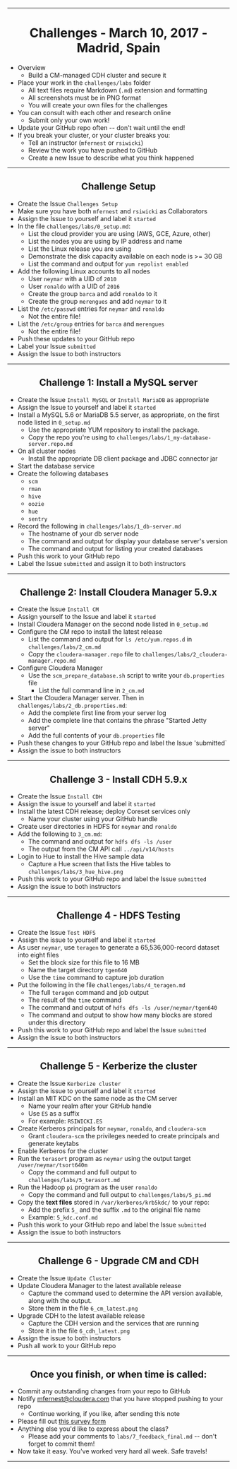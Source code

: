 <!-- CSS work goes here for the time being -->
<!-- set a:link text-decoration to none -->
<!-- set a:hover text-decoration to underline -->
<!-- http://forums.markdownpad.com/discussion/143/include-pdf-pagebreak-instructions-in-markdown/p1 -->

---
<div style="page-break-after: always;"></div>

# <center> Challenges - March 10, 2017 - Madrid, Spain

* Overview
  * Build a CM-managed CDH cluster and secure it
* Place your work in the `challenges/labs` folder
  * All text files require  Markdown (`.md`) extension and formatting
  * All screenshots must be in PNG format
  * You will create your own files for the challenges
* You can consult with each other and research online
  * Submit only your own work!
* Update your GitHub repo often -- don't wait until the end!
* If you break your cluster, or your cluster breaks you:
  * Tell an instructor (`mfernest` or `rsiwicki`)
  * Review the work you have pushed to GitHub
  * Create a new Issue to describe what you think happened

---
<div style="page-break-after: always;"></div>

## <center> Challenge Setup

* Create the Issue `Challenges Setup`
* Make sure you have both `mfernest` and `rsiwicki` as Collaborators
* Assign the Issue to yourself and label it `started`
* In the file `challenges/labs/0_setup.md`:
  * List the cloud provider you are using (AWS, GCE, Azure, other)
  * List the nodes you are using by IP address and name
  * List the Linux release you are using 
  * Demonstrate the disk capacity available on each node is >= 30 GB
  * List the command and output for `yum repolist enabled` 
* Add the following Linux accounts to all nodes
  * User `neymar` with a UID of `2010`
  * User `ronaldo` with a UID of `2016`
  * Create the group `barca` and add `ronaldo` to it
  * Create the group `merengues` and add `neymar` to it
* List the `/etc/passwd` entries for `neymar` and `ronaldo` 
  * Not the entire file!
* List the `/etc/group` entries for `barca` and `merengues` 
  * Not the entire file!
* Push these updates to your GitHub repo
* Label your Issue `submitted` 
* Assign the Issue to both instructors

---
<div style="page-break-after: always;"></div>

## <center> Challenge 1: Install a MySQL server

* Create the Issue `Install MySQL` or `Install MariaDB` as appropriate
* Assign the Issue to yourself and label it `started`
* Install a MySQL 5.6 or MariaDB 5.5 server, as appropriate, on the first node listed in `0_setup.md`
    * Use the appropriate YUM repository to install the package.
    * Copy the repo you're using to `challenges/labs/1_my-database-server.repo.md`
* On all cluster nodes
    * Install the appropriate DB client package and JDBC connector jar
* Start the database service
* Create the following databases
    * `scm`
    * `rman`
    * `hive`
    * `oozie`
    * `hue`
    * `sentry`
* Record the following in `challenges/labs/1_db-server.md`
    * The hostname of your db server node 
    * The command and output for display your database server's version
    * The command and output for listing your created databases 
* Push this work to your GitHub repo
* Label the Issue `submitted` and assign it to both instructors

---
<div style="page-break-after: always;"></div>

## <center> Challenge 2: Install Cloudera Manager 5.9.x

* Create the Issue `Install CM`
* Assign yourself to the Issue and label it `started`
* Install Cloudera Manager on the second node listed in `0_setup.md`
* Configure the CM repo to install the latest release
  * List the command and output for `ls /etc/yum.repos.d` in `challenges/labs/2_cm.md`
  * Copy the `cloudera-manager.repo` file to `challenges/labs/2_cloudera-manager.repo.md`
* Configure Cloudera Manager
  * Use the `scm_prepare_database.sh` script to write your `db.properties` file 
    * List the full command line in `2_cm.md`
* Start the Cloudera Manager server. Then in `challenges/labs/2_db.properties.md`:
  * Add the complete first line from your server log
  * Add the complete line that contains the phrase "Started Jetty server"
  * Add the full contents of your `db.properties` file 
* Push these changes to your GitHub repo and label the Issue 'submitted`
* Assign the issue to both instructors

---
<div style="page-break-after: always;"></div>

## <center> Challenge 3 - Install CDH 5.9.x

* Create the Issue `Install CDH`
* Assign the issue to yourself and label it `started`
* Install the latest CDH release; deploy Coreset services only
  * Name your cluster using your GitHub handle
* Create user directories in HDFS for `neymar` and `ronaldo`
* Add the following to `3_cm.md`:
    * The command and output for `hdfs dfs -ls /user`
    * The output from the CM API call `../api/v14/hosts` 
* Login to Hue to install the Hive sample data
    * Capture a Hue screen that lists the Hive tables to `challenges/labs/3_hue_hive.png`
* Push this work to your GitHub repo and label the Issue `submitted`
* Assign the issue to both instructors

---
<div style="page-break-after: always;"></div>

## <center> Challenge 4 - HDFS Testing

* Create the Issue `Test HDFS`
* Assign the issue to yourself and label it `started`
* As user `neymar`, use `teragen` to generate a 65,536,000-record dataset into eight files
    * Set the block size for this file to 16 MB
    * Name the target directory `tgen640`
    * Use the `time` command to capture job duration
* Put the following in the file `challenges/labs/4_teragen.md`
    * The full `teragen` command and job output 
    * The result of the `time` command
    * The command and output of `hdfs dfs -ls /user/neymar/tgen640`
    * The command and output to show how many blocks are stored under this directory
* Push this work to your GitHub repo and label the Issue `submitted`
* Assign the issue to both instructors

---
<div style="page-break-after: always;"></div>

## <center> Challenge 5 - Kerberize the cluster

* Create the Issue `Kerberize cluster`
* Assign the issue to yourself and label it `started`
* Install an MIT KDC on the same node as the CM server
  * Name your realm after your GitHub handle
  * Use `ES` as a suffix
  * For example: `RSIWICKI.ES`
* Create Kerberos principals for `neymar`, `ronaldo`, and `cloudera-scm`
  * Grant `cloudera-scm` the privileges needed to create principals and generate keytabs
* Enable Kerberos for the cluster
* Run the `terasort` program as `neymar` using the output target `/user/neymar/tsort640m`
  * Copy the command and full output to `challenges/labs/5_terasort.md`
* Run the Hadoop `pi` program as the user `ronaldo`
  * Copy the command and full output to `challenges/labs/5_pi.md`
*  Copy the **text files** stored in `/var/kerberos/krb5kdc/` to your repo:
    * Add the prefix `5_` and the suffix `.md` to the original file name
    * Example: `5_kdc.conf.md`
* Push this work to your GitHub repo and label the Issue `submitted`
* Assign the issue to both instructors

---
<div style="page-break-after: always;"></div>

## <center> Challenge 6 - Upgrade CM and CDH

* Create the Issue `Update Cluster`
* Update Cloudera Manager to the latest available release
  * Capture the command used to determine the API version available, along with the output.
  * Store them in the file `6_cm_latest.png`
* Upgrade CDH to the latest available release
  * Capture the CDH version and the services that are running
  * Store it in the file `6_cdh_latest.png`
* Assign the issue to both instructors
* Push all work to your GitHub repo

---
<div style="page-break-after: always;"></div>

## <center> Once you finish, or when time is called:

* Commit any outstanding changes from your repo to GitHub
* Notify mfernest@cloudera.com that you have stopped pushing to your repo
  * Continue working, if you like, after sending this note
* Please fill out [this survey form](https://goo.gl/forms/pmHeHx03zRu3cnlc2)
* Anything else you'd like to express about the class?
  * Please add your comments to `labs/7_feedback_final.md` -- don't forget to commit them!
* Now take it easy. You've worked very hard all week. Safe travels!

---
<div style="page-break-after: always;"></div>